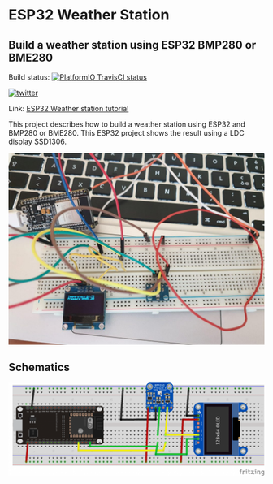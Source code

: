 # ESP32 Weather Station
## Build a weather station using ESP32 BMP280 or BME280

Build status: [![PlatformIO TravisCI status](https://travis-ci.org/survivingwithandroid/ESP32-Weather-station.svg?branch=master)](https://travis-ci.org/survivingwithandroid/ESP32-Weather-station/builds/630289359)

[![twitter](https://img.shields.io/twitter/follow/survivingwithan.svg?style=social)](https://twitter.com/intent/follow?screen_name=survivingwithan)


Link: [ESP32 Weather station tutorial](https://www.survivingwithandroid.com/getting-started-with-esp32-build-a-weather-station/)

This project describes how to build a weather station using ESP32 and BMP280 or BME280. This ESP32 project shows the result using a LDC display SSD1306.

![ESP32 weather station with BMP280](https://github.com/survivingwithandroid/ESP32-Weather-station/blob/master/images/esp32-weather-station-1.jpg)

## Schematics

![ESP32 weather station schematics](https://github.com/survivingwithandroid/ESP32-Weather-station/blob/master/images/esp32-weather-station.png)

